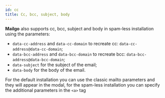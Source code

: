 ```yaml
---
id: cc
title: Cc, bcc, subject, body
---
```


**Mailgo** also supports cc, bcc, subject and body in spam-less installation using the parameters:

- `data-cc-address` and `data-cc-domain` to recreate cc: `data-cc-address@data-cc-domain`;
- `data-bcc-address` and `data-bcc-domain` to recreate bcc: `data-bcc-address@data-bcc-domain`;
- `data-subject` for the subject of the email;
- `data-body` for the body of the email.

For the default installation you can use the classic mailto parameters and they will appear in the modal, for the spam-less installation you can specify the additional parameters in the `<a>` tag
